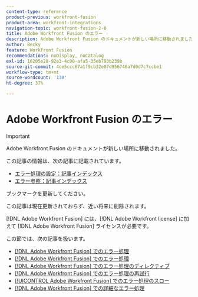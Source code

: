 ```yaml
---
content-type: reference
product-previous: workfront-fusion
product-area: workfront-integrations
navigation-topic: workfront-fusion-2-0
title: Adobe Workfront Fusion のエラー
description: Adobe Workfront Fusion のドキュメントが新しい場所に移動されました。 この記事は廃止されましたが、この機能を説明する新しい記事へのリンクが含まれています。
author: Becky
feature: Workfront Fusion
recommendations: noDisplay, noCatalog
exl-id: 16205e28-92e3-4c90-afa5-35eb793b239b
source-git-commit: 4ce5ccc67a1f9cb32e07d956746a7d0d7c7ccbe1
workflow-type: tm+mt
source-wordcount: '130'
ht-degree: 37%

---
```


# Adobe Workfront Fusion のエラー

>[!IMPORTANT]
>
>Adobe Workfront Fusion のドキュメントが新しい場所に移動されました。
>
>この記事の情報は、次の記事に記載されています。
>
>* [ エラー処理の設定：記事インデックス ](https://experienceleague.adobe.com/docs/workfront-fusion/using/create-scenarios/configure-error-handling/config-error-handling-toc.html)
>* [ エラー参照：記事インデックス ](https://experienceleague.adobe.com/docs/workfront-fusion/using/references/errors/errors-toc.html)
>
>ブックマークを更新してください。
>
>この記事は現在更新されておらず、近い将来に削除されます。
>
>[!DNL Adobe Workfront Fusion] には、[!DNL Adobe Workfront license] に加えて [!DNL Adobe Workfront Fusion] ライセンスが必要です。

この節では、次の記事を扱います。

* [ [!DNL Adobe Workfront Fusion] でのエラー処理](../../workfront-fusion/errors/error-processing.md)
* [ [!DNL Adobe Workfront Fusion] でのエラー処理](../../workfront-fusion/errors/error-handling.md)
* [ [!DNL Adobe Workfront Fusion] でのエラー処理のディレクティブ](../../workfront-fusion/errors/directives-for-error-handling.md)
* [ [!DNL Adobe Workfront Fusion] でのエラー処理の再試行](../../workfront-fusion/errors/retry.md)
* [[!UICONTROL Adobe Workfront Fusion] でのエラー処理のスロー](../../workfront-fusion/errors/throw.md)
* [ [!DNL Adobe Workfront Fusion] での詳細なエラー処理](../../workfront-fusion/errors/advanced-error-handling.md)

